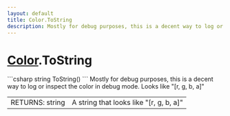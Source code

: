 ```yaml
---
layout: default
title: Color.ToString
description: Mostly for debug purposes, this is a decent way to log or inspect the color in debug mode. Looks like "[r, g, b, a]"
---
```

# [Color]({{site.url}}/Pages/StereoKit/Color.html).ToString

<div class='signature' markdown='1'>
```csharp
string ToString()
```
Mostly for debug purposes, this is a decent way to log or
inspect the color in debug mode. Looks like "[r, g, b, a]"
</div>

|  |  |
|--|--|
|RETURNS: string|A string that looks like "[r, g, b, a]"|




